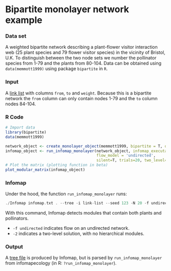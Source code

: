 # Bipartite monolayer network example

### Data set
A weighted bipartite network describing a plant-flower visitor interaction web (25 plant species and 79 flower visitor species) in the vicinity of Bristol, U.K.  To distinguish between the two node sets we number the pollinator species from 1-79 and the plants from 80-104. Data can be obtained using `data(memmott1999)` using package `bipartite` in `R`.

### Input
A [link list](https://www.mapequation.org/infomap/#InputLinkList) with columns `from`, `to` and `weight`. Because this is a bipartite network the `from` column can only contain nodes 1-79 and the `to` column nodes 84-104.

### R Code
```R
# Import data
library(bipartite)
data(memmott1999)

network_object <- create_monolayer_object(memmott1999, bipartite = T, directed = F, group_names = c('A','P'))
infomap_object <- run_infomap_monolayer(network_object, infomap_executable='Infomap',
                                        flow_model = 'undirected',
                                        silent=T, trials=20, two_level=T, seed=123)
# Plot the matrix (plotting function in beta)
plot_modular_matrix(infomap_object)
```

### Infomap
Under the hood, the function `run_infomap_monolayer` runs:

```C++
./Infomap infomap.txt . --tree -i link-list --seed 123 -N 20 -f undirected -2
```

With this command, Infomap detects modules that contain both plants and pollinators.
* `-f undirected` indicates flow on an undirected network.
* `-2` indicates a two-level solution, with no hierarchical modules.


### Output
A [tree file](https://www.mapequation.org/infomap/#OutputTree) is produced by Infomap, but is parsed by `run_infomap_monolayer` from infomapecology (in R: `?run_infomap_monolayer`).
